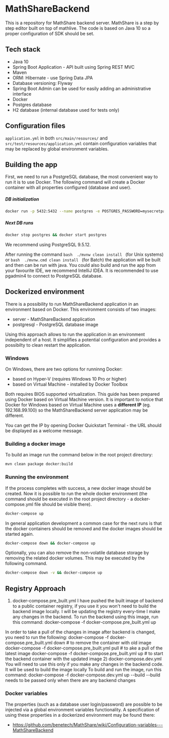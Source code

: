 # MathShareBackend

This is a repository for MathShare backend server. MathShare is a step by step editor built on top of mathlive. The code is based on Java 10 so a proper configuration of SDK should be set.

## Tech stack
 - Java 10
 - Spring Boot Application - API built using Spring REST MVC
 - Maven
 - ORM: Hibernate - use Spring Data JPA
 - Database versioning: Flyway
 - Spring Boot Admin can be used for easily adding an administrative interface
 - Docker
 - Postgres database
 - H2 database (internal database used for tests only)

## Configuration files
```application.yml``` in both ```src/main/resources/``` and ```src/test/resources/application.yml``` contain configuration variables that may be replaced by global environment variables.


## Building the app

First, we need to run a PostgreSQL database, the most convenient way to run it is to use Docker.
The following command will create a Docker container with all properties configured (database and user).

##### DB initialization

```bash
docker run -p 5432:5432 --name postgres -e POSTGRES_PASSWORD=mysecretpassword -e POSTGRES_USER=postgres -e POSTGRES_DB=mathshare -d postgres
```

##### Next DB runs

```bash
docker stop postgres && docker start postgres
```

We recommend using PostgreSQL 9.5.12.

After running the command ```bash  ./mvnw clean install ``` (for Unix systems) or ```bash  ./mvnw.cmd clean install ``` (for Batch) the application will be built and then can be run with java.
You could also build and run the app from your favourite IDE, we recommend IntelliJ IDEA.
It is recommended to use pgadmin4 to connect to PostgreSQL database.

## Dockerized environment

There is a possibility to run MathShareBackend application in an environment based on Docker. This environment consists of two images:
 - server - MathShareBackend application
 - postgresql - PostgreSQL database image
 
Using this approach allows to run the application in an environment independent of a host. It simplifies a potential configuration and provides a possibilty to clean restart the application.

### Windows
On Windows, there are two options for runninng Docker:
* based on Hyper-V (requires Windows 10 Pro or higher)
* based on Virtual Machine - installed by Docker Toolbox

Both requires BIOS supported virtualization. This guide has been prepared using Docker based on Virtual Machine version. It is important to notice that Docker for Windows based on Virtual Machine uses a **different IP** (eg. 192.168.99.100) so the MathShareBackend server application may be different.

You can get the IP by opening Docker Quickstart Terminal - the URL should be displayed as a welcome message. 

### Building a docker image

To build an image run the command below in the root project directory:

```bash
mvn clean package docker:build
```

### Running the environment

If the process completes with success, a new docker image should be created. Now it is possible to run the whole docker environment (the command should be executed in the root project directory - a docker-compose.yml file should be visible there).

```bash
docker-compose up
```

In general application development a common case for the next runs is that the docker containers should be removed and the docker images should be started again.

```bash
docker-compose down && docker-compose up
```

Optionally, you can also remove the non-volatile database storage by removing the related docker volumes. This may be executed by the following command.

```bash
docker-compose down -v && docker-compose up
```

## Registry Approach
1) docker-compose.pre_built.yml
I have pushed the built image of backend to a public container registry, if you use it you won't need to build the backend image locally. I will be updating the registry every-time I make any changes in the backend.
To run the backend using this image, run this command:
docker-compose -f docker-compose.pre_built.yml up
 
In order to take a pull of the changes in image after backend is changed, you need to run the following:
docker-compose -f docker-compose.pre_built.yml down # to remove the container with old image
docker-compose -f docker-compose.pre_built.yml pull # to ake a pull of the latest image
docker-compose -f docker-compose.pre_built.yml up # to start the backend container with the updated image
2) docker-compose.dev.yml
You will need to use this only if you make any changes in the backend code. It will be used to build the image locally
To build and run the image, run this command:
docker-compose -f docker-compose.dev.yml up --build
--build needs to be passed only when there are any backend changes



### Docker variables

The properties (such as a database user login/password) are possible to be injected via a global environment variables functionality. A specification of using these properties in a dockerized environment may be found there: 
- https://github.com/benetech/MathShare/wiki/Configuration-variables---MathShareBackend
